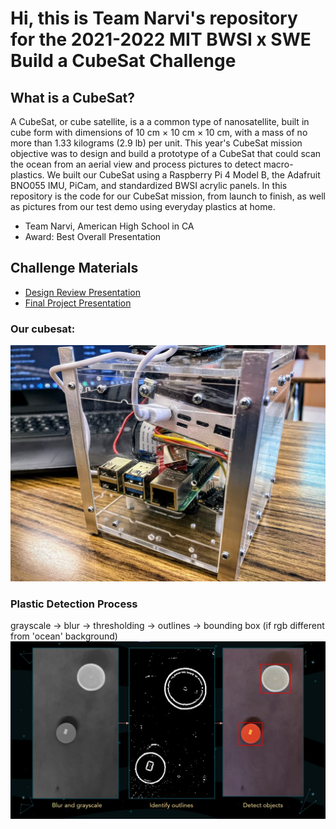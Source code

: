 # Hi, this is Team Narvi's repository for the 2021-2022 MIT BWSI x SWE Build a CubeSat Challenge

## What is a CubeSat? 
A CubeSat, or cube satellite, is a  a common type of nanosatellite, built in cube form with dimensions of 10 cm × 10 cm × 10 cm, 
with a mass of no more than 1.33 kilograms (2.9 lb) per unit.
This year's CubeSat mission objective was to design and build a prototype of a CubeSat that could scan the ocean from an aerial view and process pictures to detect macro-plastics.
We built our CubeSat using a Raspberry Pi 4 Model B, the Adafruit BNO055 IMU, PiCam, and standardized BWSI acrylic panels. In this repository is the code for our CubeSat mission, from launch to finish, 
as well as pictures from our test demo using everyday plastics at home. 

- Team Narvi, American High School in CA
- Award: Best Overall Presentation

## Challenge Materials
- [Design Review Presentation](https://docs.google.com/presentation/d/1-VkZVkaJapbH8x2QFXUjJGAdzKCbqDXV68sjaDp1dPQ/edit?usp=sharing)
- [Final Project Presentation](https://docs.google.com/presentation/d/1QwET54YE8lvtQUq55Y8uikWgzIASpIw4OvfZEroFX04/edit?usp=sharing)

### Our cubesat:
<img src="cubesat_picture.jpg" width="600" padding="10px"/>

### Plastic Detection Process
grayscale -> blur -> thresholding -> outlines -> bounding box (if rgb different from 'ocean' background)
<img src="detection_process_slide.jpg" width="600" padding="10px"/>



